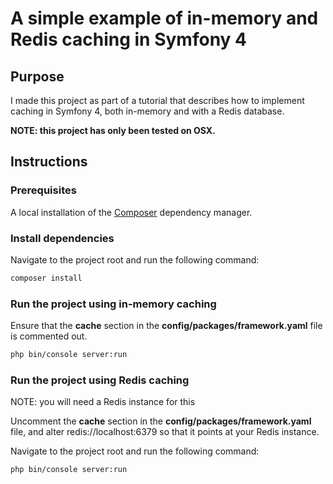 # A simple example of in-memory and Redis caching in Symfony 4 #

## Purpose ##

I made this project as part of a tutorial that describes how to implement caching in Symfony 4, both in-memory and with a Redis database.

**NOTE: this project has only been tested on OSX.**

## Instructions ##

### Prerequisites ###

A local installation of the [Composer](https://getcomposer.org/) dependency manager.

### Install dependencies ###

Navigate to the project root and run the following command:

```bash
composer install
```

### Run the project using in-memory caching ###

Ensure that the **cache** section in the **config/packages/framework.yaml** file is commented out.

```bash
php bin/console server:run
```

### Run the project using Redis caching ###

NOTE: you will need a Redis instance for this

Uncomment the **cache** section in the **config/packages/framework.yaml** file, and alter redis://localhost:6379 so that it points at your Redis instance.

Navigate to the project root and run the following command:

```bash
php bin/console server:run
```
